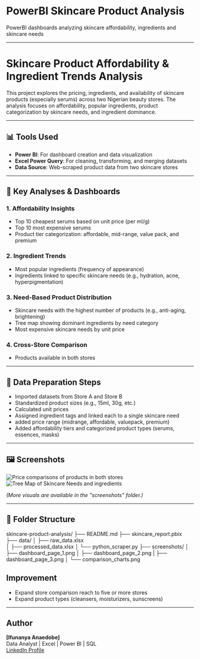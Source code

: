 # PowerBI Skincare Product Analysis
PowerBI dashboards analyzing skincare affordability, ingredients and skincare needs

---
# Skincare Product Affordability & Ingredient Trends Analysis

This project explores the pricing, ingredients, and availability of skincare products (especially serums) across two Nigerian beauty stores. The analysis focuses on affordability, popular ingredients, product categorization by skincare needs, and ingredient dominance.

---

## 📊 Tools Used
- **Power BI**: For dashboard creation and data visualization
- **Excel Power Query**: For cleaning, transforming, and merging datasets
- **Data Source**: Web-scraped product data from two skincare stores

---

## 🧾 Key Analyses & Dashboards

### 1. **Affordability Insights**
- Top 10 cheapest serums based on unit price (per ml/g)
- Top 10 most expensive serums
- Product tier categorization: affordable, mid-range, value pack, and premium

### 2. **Ingredient Trends**
- Most popular ingredients (frequency of appearance)
- Ingredients linked to specific skincare needs (e.g., hydration, acne, hyperpigmentation)

### 3. **Need-Based Product Distribution**
- Skincare needs with the highest number of products (e.g., anti-aging, brightening)
- Tree map showing dominant ingredients by need category
- Most expensive skincare needs by unit price

### 4. **Cross-Store Comparison**
- Products available in both stores

---

## 🔧 Data Preparation Steps
- Imported datasets from Store A and Store B
- Standardized product sizes (e.g., 15ml, 30g, etc.)
- Calculated unit prices
- Assigned ingredient tags and linked each to a single skincare need
- added price range (midrange, affordable, valuepack, premium)
- Added affordability tiers and categorized product types (serums, essences, masks)

---

## 🖼️ Screenshots
![Price comparisons of products in both stores](PowerBI-Skincare-Product-Analysis\Skincare-product-analysis\Screenshots)
![Tree Map of Skincare Needs and ingredients](PowerBI-Skincare-Product-Analysis\Skincare-product-analysis\Screenshots)

*(More visuals are available in the "screenshots" folder.)*

---

## 📁 Folder Structure
skincare-product-analysis/
├── README.md
├── skincare_report.pbix
├── data/
│   ├── raw_data.xlsx            
│   ├── processed_data.xlsx
│   └── python_scraper.py
├── screenshots/
│   ├── dashboard_page_1.png
│   ├── dashboard_page_2.png
|   ├── dashboard_page_3.png
│   └── comparison_charts.png


## Improvement
- Expand store comparison reach to five or more stores
- Expand product types (cleansers, moisturizers, sunscreens)

---

## Author
**[Ifunanya Anaedobe]**  
Data Analyst | Excel | Power BI | SQL  
[LinkedIn Profile](https://linkedin.com/in/ifunanya-anaedobe-b16219282)  
